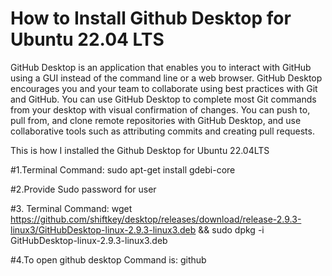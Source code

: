 # How to Install Github Desktop for Ubuntu 22.04 LTS

GitHub Desktop is an application that enables you to interact with GitHub using a GUI instead of the command line or a web browser. GitHub Desktop encourages you and your team to collaborate using best practices with Git and GitHub. You can use GitHub Desktop to complete most Git commands from your desktop with visual confirmation of changes. You can push to, pull from, and clone remote repositories with GitHub Desktop, and use collaborative tools such as attributing commits and creating pull requests.

This is how I installed the Github Desktop for Ubuntu 22.04LTS

#1.Terminal Command: 
sudo apt-get install gdebi-core

#2.Provide Sudo password for user

#3. Terminal Command:
wget https://github.com/shiftkey/desktop/releases/download/release-2.9.3-linux3/GitHubDesktop-linux-2.9.3-linux3.deb && sudo dpkg -i GitHubDesktop-linux-2.9.3-linux3.deb

#4.To open github desktop Command is:
github
